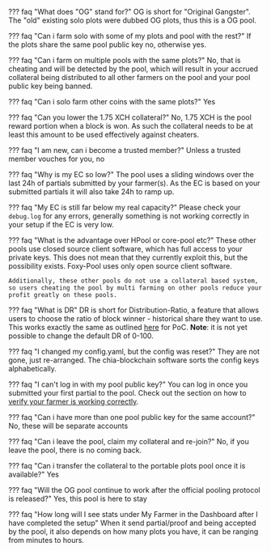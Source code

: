 ??? faq "What does "OG" stand for?"
    OG is short for "Original Gangster". The "old" existing solo plots were dubbed OG plots, thus this is a OG pool.

??? faq "Can i farm solo with some of my plots and pool with the rest?"
    If the plots share the same pool public key no, otherwise yes.

??? faq "Can i farm on multiple pools with the same plots?"
    No, that is cheating and will be detected by the pool, which will result in your accrued collateral being distributed to all other farmers on the pool and your pool public key being banned.

??? faq "Can i solo farm other coins with the same plots?"
    Yes

??? faq "Can you lower the 1.75 XCH collateral?"
    No, 1.75 XCH is the pool reward portion when a block is won. As such the collateral needs to be at least this amount to be used effectively against cheaters.

??? faq "I am new, can i become a trusted member?"
    Unless a trusted member vouches for you, no

??? faq "Why is my EC so low?"
    The pool uses a sliding windows over the last 24h of partials submitted by your farmer(s). As the EC is based on your submitted partials it will also take 24h to ramp up.

??? faq "My EC is still far below my real capacity?"
    Please check your `debug.log` for any errors, generally something is not working correctly in your setup if the EC is very low.

??? faq "What is the advantage over HPool or core-pool etc?"
    These other pools use closed source client software, which has full access to your private keys. This does not mean that they currently exploit this, but the possibility exists. Foxy-Pool uses only open source client software.

    Additionally, these other pools do not use a collateral based system, so users cheating the pool by multi farming on other pools reduce your profit greatly on these pools.

??? faq "What is DR"
    DR is short for Distribution-Ratio, a feature that allows users to choose the ratio of block winner - historical share they want to use. This works exactly the same as outlined [here](../../../../proof-of-capacity/foxy-pool/distribution-ratio.md) for PoC. **Note**: it is not yet possible to change the default DR of 0-100.

??? faq "I changed my config.yaml, but the config was reset?"
    They are not gone, just re-arranged. The chia-blockchain software sorts the config keys alphabetically.

??? faq "I can't log in with my pool public key?"
    You can log in once you submitted your first partial to the pool. Check out the section on how to [verify your farmer is working correctly](getting-started.md#verify-your-farmer-is-working-correctly).

??? faq "Can i have more than one pool public key for the same account?"
    No, these will be separate accounts

??? faq "Can i leave the pool, claim my collateral and re-join?"
    No, if you leave the pool, there is no coming back.

??? faq "Can i transfer the collateral to the portable plots pool once it is available?"
    Yes

??? faq "Will the OG pool continue to work after the official pooling protocol is released?"
    Yes, this pool is here to stay

??? faq "How long will I see stats under My Farmer in the Dashboard after I have completed the setup"
    When it send partial/proof and being accepted by the pool, it also depends on how many plots you have, it can be ranging from minutes to hours.
